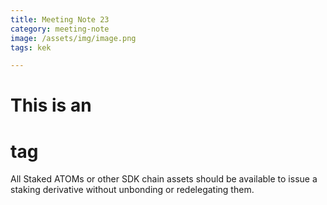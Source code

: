 ```yaml
---
title: Meeting Note 23
category: meeting-note
image: /assets/img/image.png
tags: kek

---
```


# This is an <h1> tag

All Staked ATOMs or other SDK chain assets should be available to issue a staking derivative without unbonding or redelegating them.
